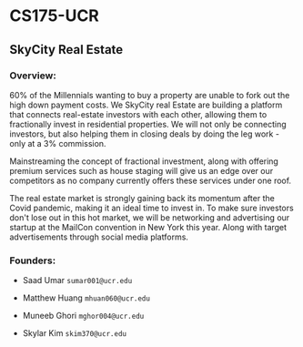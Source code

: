 # CS175-UCR
## SkyCity Real Estate

### Overview:

60% of the Millennials wanting to buy a property are unable to fork out the high down payment costs. We SkyCity real Estate are building a platform that connects real-estate investors with each other, allowing them to fractionally invest in residential properties. We will not only be connecting investors, but also helping them in closing deals by doing the leg work - only at a 3% commission.

Mainstreaming the concept of fractional investment, along with offering premium services such as house staging will give us an edge over our competitors as no company currently offers these services under one roof.

The real estate market is strongly gaining back its momentum after the Covid pandemic, making it an ideal time to invest in. To make sure investors don't lose out in this hot market, we will be networking and advertising our startup at the MailCon convention in New York this year. Along with target advertisements through social media platforms.

### Founders:

* Saad Umar `sumar001@ucr.edu`

* Matthew Huang `mhuan060@ucr.edu`

* Muneeb Ghori `mghor004@ucr.edu`

* Skylar Kim `skim370@ucr.edu`

